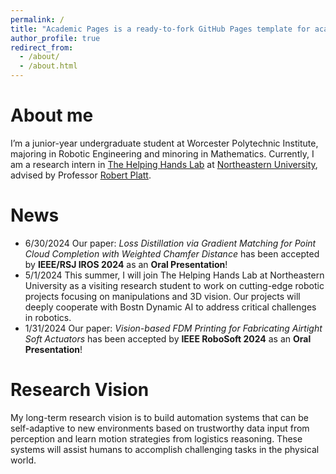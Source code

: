 ```yaml
---
permalink: /
title: "Academic Pages is a ready-to-fork GitHub Pages template for academic personal websites"
author_profile: true
redirect_from: 
  - /about/
  - /about.html
---
```

# About me

I’m a junior-year undergraduate student at Worcester Polytechnic Institute, majoring in Robotic Engineering and minoring in Mathematics. Currently, I am a research intern in [The Helping Hands Lab](https://www2.ccs.neu.edu/research/helpinghands/) at [Northeastern University](https://www.northeastern.edu/), advised by Professor [Robert Platt](https://www.khoury.northeastern.edu/people/robert-platt/).

# News

- 6/30/2024 Our paper: *Loss Distillation via Gradient Matching for Point Cloud Completion with Weighted Chamfer Distance* has been accepted by **IEEE/RSJ IROS 2024** as an **Oral Presentation**!
- 5/1/2024 This summer, I will join The Helping Hands Lab at Northeastern University as a visiting research student to work on cutting-edge robotic projects focusing on manipulations and 3D vision. Our projects will deeply cooperate with Bostn Dynamic AI to address critical challenges in robotics.
- 1/31/2024 Our paper: *Vision-based FDM Printing for Fabricating Airtight Soft Actuators* has been accepted by **IEEE RoboSoft 2024** as an **Oral Presentation**!

# Research Vision

My long-term research vision is to build automation systems that can be self-adaptive to new environments based on trustworthy data input from perception and learn motion strategies from logistics reasoning. These systems will assist humans to accomplish challenging tasks in the physical world.
